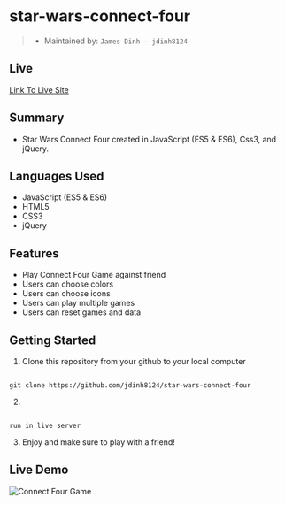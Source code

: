 # star-wars-connect-four

> - Maintained by: `James Dinh - jdinh8124`

## Live
[Link To Live Site](https://sw-connect-four.jamestdinh.com/)


## Summary
- Star Wars Connect Four created in JavaScript (ES5 & ES6), Css3, and jQuery.

## Languages Used
- JavaScript (ES5 & ES6)
- HTML5
- CSS3
- jQuery

## Features
- Play Connect Four Game against friend
- Users can choose colors
- Users can choose icons
- Users can play multiple games
- Users can reset games and data


## Getting Started

1. Clone this repository from your github to your local computer
```

git clone https://github.com/jdinh8124/star-wars-connect-four

```
2. 
```

run in live server

```

3. Enjoy and make sure to play with a friend!

## Live Demo
![Connect Four Game](demo.gif)

